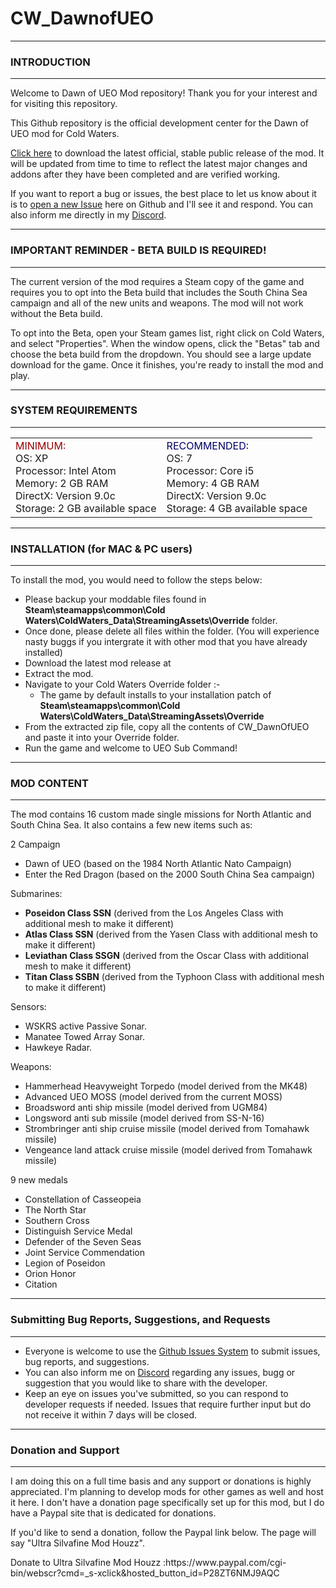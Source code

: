 # CW_DawnofUEO
<hr/>
<h3>INTRODUCTION</h3>
<hr/>
<p>Welcome to Dawn of UEO Mod repository! Thank you for your interest and for visiting this repository.</p>
<p>This Github repository is the official development center for the Dawn of UEO mod for Cold Waters.</p>
<p><a href= "https://github.com/ultrasilvafine/CW_DawnofUEO/releases">Click here</a> to download the latest official, stable public release of the mod. It will be updated from time to time to reflect the latest major changes and addons after they have been completed and are verified working.</p>
<p>If you want to report a bug or issues, the best place to let us know about it is to <a href="https://github.com/ultrasilvafine/CW_DawnofUEO/issues">open a new Issue</a> here on Github and I'll see it and respond. You can also inform me directly in my <a href="https://discord.gg/byn5GrV">Discord</a>.</p>
<hr/>
<h3>IMPORTANT REMINDER - BETA BUILD IS REQUIRED!</h3>
<hr/>
<p>The current version of the mod requires a Steam copy of the game and requires you to opt into the Beta build that includes the South China Sea campaign and all of the new units and weapons. The mod will not work without the Beta build. </p>
<p>To opt into the Beta, open your Steam games list, right click on Cold Waters, and select "Properties". When the window opens, click the "Betas" tab and choose the beta build from the dropdown. You should see a large update download for the game. Once it finishes, you're ready to install the mod and play.</p>
<hr/>
<h3>SYSTEM REQUIREMENTS</h3>
<hr/>
<table width="60%" border="0" align="center">
  <tr>
    <td>
    <font color="#990000">MINIMUM:</font><br />
<font>OS: XP</font><br />
<font>Processor: Intel Atom</font><br />
<font>Memory: 2 GB RAM</font><br />
<font>DirectX: Version 9.0c</font><br />
<font>Storage: 2 GB available space</font><br />
    </td>
    <td>
    <font color="#000066">RECOMMENDED:</font><br />
<font>OS: 7</font><br />
<font>Processor: Core i5</font><br />
<font>Memory: 4 GB RAM</font><br />
<font>DirectX: Version 9.0c</font><br />
<font>Storage: 4 GB available space</font><br />
    </td>
  </tr>
</table>
<hr/>
<h3>INSTALLATION (for MAC &amp; PC users)</h3>
<hr/>
<p>To install the mod, you would need to follow the steps below:</p>
<ul>
	<li>Please backup your moddable files found in <b>Steam\steamapps\common\Cold Waters\ColdWaters_Data\StreamingAssets\Override</b> folder. </li>
    <li>Once done, please delete all files within the folder. (You will experience nasty buggs if you intergrate it with other mod that you have already installed)</li>
	<li>Download the latest mod release at </li>
    <li>Extract the mod.</li>
    <li>Navigate to your Cold Waters Override folder :-
 		<ul>
        	<li>The game by default installs to your installation patch of <b>Steam\steamapps\common\Cold Waters\ColdWaters_Data\StreamingAssets\Override</b></li>
        </ul>
    </li>
    <li>From the extracted zip file, copy all the contents of CW_DawnOfUEO and paste it into your Override folder.</li>
    <li>Run the game and welcome to UEO Sub Command!</li>
</ul>
<hr>
<h3>MOD CONTENT</h3>
<hr/>
<p>The mod contains 16 custom made single missions for North Atlantic and South China Sea. It also contains a few new items such as:</p>

2 Campaign
<ul>
	<li>Dawn of UEO (based on the 1984 North Atlantic Nato Campaign)</li>
    <li>Enter the Red Dragon (based on the 2000 South China Sea campaign)</li>
</ul>
Submarines:
<ul>
    <li><b>Poseidon Class SSN</b> (derived from the Los Angeles Class with additional mesh to make it different)</li>
    <li><b>Atlas Class SSN</b> (derived from the Yasen Class with additional mesh to make it different)</li>
    <li><b>Leviathan Class SSGN</b> (derived from the Oscar Class with additional mesh to make it different)</li>
    <li><b>Titan Class SSBN</b> (derived from the Typhoon Class with additional mesh to make it different)</li>
</ul>
Sensors:
<ul>
    <li>WSKRS active Passive Sonar.</li>
    <li>Manatee Towed Array Sonar.</li>
    <li>Hawkeye Radar.</li>
</ul>
Weapons:
<ul>
    <li>Hammerhead Heavyweight Torpedo (model derived from the MK48)</li>
    <li>Advanced UEO MOSS (model derived from the current MOSS)</li>
    <li>Broadsword anti ship missile (model derived from UGM84)</li>
    <li>Longsword anti sub missile (model derived from SS-N-16)</li>
    <li>Strombringer  anti ship cruise missile (model derived from Tomahawk missile)</li>
    <li>Vengeance land attack cruise missile (model derived from Tomahawk missile)</li>
</ul>
9 new medals
<ul>
    <li>Constellation of Casseopeia</li>
    <li>The North Star</li>
    <li>Southern Cross</li>
    <li>Distinguish Service Medal</li>
    <li>Defender of the Seven Seas</li>
    <li>Joint Service Commendation</li>
    <li>Legion of Poseidon</li>
    <li>Orion Honor</li>
    <li>Citation</li>
</ul>
<hr/>
<h3>Submitting Bug Reports, Suggestions, and Requests</h3>
<hr/>
<ul>
	<li>Everyone is welcome to use the <a href="https://github.com/ultrasilvafine/CW_DawnofUEO/issues">Github Issues System</a> to submit issues, bug reports, and suggestions.</li>
    <li>You can also inform me on <a href="https://discord.gg/byn5GrV">Discord</a> regarding any issues, bugg or suggestion that you would like to share with the developer.</li>
    <li>Keep an eye on issues you've submitted, so you can respond to developer requests if needed. Issues that require further input but do not receive it within 7 days will be closed.</li>
</ul>
<hr/>
<h3>Donation and Support</h3>
<hr/>
<p>I am doing this on a full time basis and any support or donations is highly appreciated. I'm planning to develop mods for other games as well and host it here. I don't have a donation page specifically set up for this mod, but I do have a Paypal site that is dedicated for donations. 
<p>If you'd like to send a donation, follow the Paypal link below. The page will say "Ultra Silvafine Mod Houzz".</p>
<p> Donate to Ultra Silvafine Mod Houzz :https://www.paypal.com/cgi-bin/webscr?cmd=_s-xclick&hosted_button_id=P28ZT6NMJ9AQC</p>
<!--
<p>If you want to follow me on social media, you can add me in any of the links below.</p>

Facebook	: 
<br />Linkedin	:
<br />Twitter	:
<br />Youtube	:
 -->

<p>Donations are always appreciated but never required. The content of the mod is free and will never change based on donations, and work on the mod will continue whether I receive donations or not.</p>
